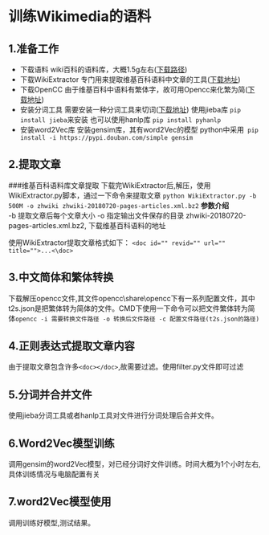 训练Wikimedia的语料
========

1.准备工作
-----
+ 下载语料
  wiki百科的语料库，大概1.5g左右([下载路径](https://dumps.wikimedia.org/zhwiki/latest/zhwiki-latest-pages-articles.xml.bz2))
+ 下载WikiExtractor
  专门用来提取维基百科语料中文章的工具([下载地址](https://github.com/attardi/wikiextractor))
+ 下载OpenCC
  由于维基百科中语料有繁体字，故可用Opencc来化繁为简([下载地址](https://github.com/BYVoid/OpenCC))
+ 安装分词工具
  需要安装一种分词工具来切词([下载地址](https://github.com/fxsjy/jieba))
  使用jieba库 `pip install jieba`来安装
  也可以使用hanlp库 `pip install pyhanlp`
+ 安装word2Vec库
  安装gensim库，其有word2Vec的模型
  python中采用` pip install -i https://pypi.douban.com/simple gensim`

2.提取文章
-----

###维基百科语料库文章提取
  下载完WikiExtractor后,解压，使用WikiExtractor.py脚本，通过一下命令来提取文章
  `python WikiExtractor.py -b 500M -o zhwiki zhwiki-20180720-pages-articles.xml.bz2`
  **参数介绍**  
  -b 提取文章后每个文章大小
  -o 指定输出文件保存的目录
  zhwiki-20180720-pages-articles.xml.bz2, 下载维基百科语料的地址

  使用WikiExtractor提取文章格式如下：
  `<doc id="" revid="" url="" title="">...<\doc>`

3.中文简体和繁体转换
-----
  下载解压opencc文件,其文件opencc\share\opencc下有一系列配置文件，其中t2s.json是把繁体转为简体的文件。CMD下使用一下命令可以把文件繁体转为简体`opencc -i 需要转换文件路径 -o 转换后文件路径 -c 配置文件路径(t2s.json的路径)`

4.正则表达式提取文章内容
-----
  由于提取文章包含许多`<doc></doc>`,故需要过滤。使用filter.py文件即可过滤

5.分词并合并文件
-----
  使用jieba分词工具或者hanlp工具对文件进行分词处理后合并文件。

6.Word2Vec模型训练
-----
  调用gensim的word2Vec模型，对已经分词好文件训练。时间大概为1个小时左右,具体训练情况与电脑配置有关

7.word2Vec模型使用
-----
  调用训练好模型,测试结果。
